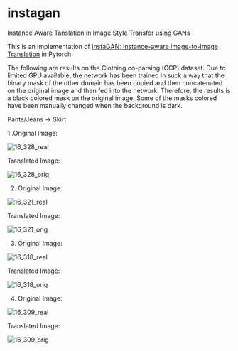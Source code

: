 # instagan
Instance Aware Tanslation in Image Style Transfer using GANs


This is an implementation of [InstaGAN: Instance-aware Image-to-Image Translation](https://arxiv.org/abs/1812.10889) in Pytorch. 


The following are results on the Clothing co-parsing (CCP) dataset. Due to limited GPU available, the network has been trained in suck a way that the binary mask of the other domain has been copied and then concatenated on the original image and then fed into the network. Therefore, the results is a black colored mask on the original image. Some of the masks colored have been manually changed when the background is dark.

Pants/Jeans -> Skirt


1 .Original Image:


![16_328_real](https://user-images.githubusercontent.com/32021556/61574489-139c9000-aade-11e9-9e1a-7b37b29c4990.png)



Translated Image:


![16_328_orig](https://user-images.githubusercontent.com/32021556/61574525-ab01e300-aade-11e9-97d2-4da6837b321e.png)



2. Original Image:



![16_321_real](https://user-images.githubusercontent.com/32021556/61574546-e43a5300-aade-11e9-9a45-44b0635950bc.png)




Translated Image:


![16_321_orig](https://user-images.githubusercontent.com/32021556/61574552-ebf9f780-aade-11e9-81ad-af02c4496fb3.png)



3. Original Image:


![16_318_real](https://user-images.githubusercontent.com/32021556/61574558-0633d580-aadf-11e9-89cf-cc5c675c0981.png)



Translated Image:


![16_318_orig](https://user-images.githubusercontent.com/32021556/61574563-1481f180-aadf-11e9-8863-170c2e284a09.png)



4. Original Image:


![16_309_real](https://user-images.githubusercontent.com/32021556/61574567-2368a400-aadf-11e9-9c49-aa3c44f29b45.png)



Translated Image:



![16_309_orig](https://user-images.githubusercontent.com/32021556/61574573-324f5680-aadf-11e9-808d-a3638c3ebe97.png)
